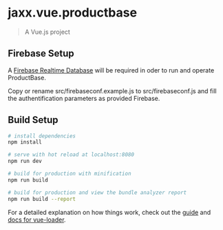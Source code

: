 # jaxx.vue.productbase

> A Vue.js project

## Firebase Setup

A [Firebase Realtime Database](https://firebase.google.com/products/realtime-database/) will be required in oder to run and operate ProductBase.

Copy or rename src/firebaseconf.example.js to src/firebaseconf.js and fill the authentification parameters as provided Firebase.

## Build Setup

``` bash
# install dependencies
npm install

# serve with hot reload at localhost:8080
npm run dev

# build for production with minification
npm run build

# build for production and view the bundle analyzer report
npm run build --report
```

For a detailed explanation on how things work, check out the [guide](http://vuejs-templates.github.io/webpack/) and [docs for vue-loader](http://vuejs.github.io/vue-loader).
